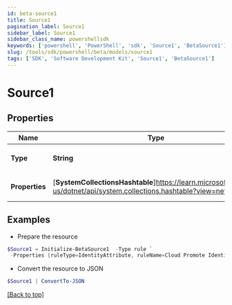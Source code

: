 ```yaml
---
id: beta-source1
title: Source1
pagination_label: Source1
sidebar_label: Source1
sidebar_class_name: powershellsdk
keywords: ['powershell', 'PowerShell', 'sdk', 'Source1', 'BetaSource1'] 
slug: /tools/sdk/powershell/beta/models/source1
tags: ['SDK', 'Software Development Kit', 'Source1', 'BetaSource1']
---
```



# Source1

## Properties

Name | Type | Description | Notes
------------ | ------------- | ------------- | -------------
**Type** | **String** | Attribute mapping type. | [optional] 
**Properties** | [**SystemCollectionsHashtable**]https://learn.microsoft.com/en-us/dotnet/api/system.collections.hashtable?view=net-9.0 | Attribute mapping properties. | [optional] 

## Examples

- Prepare the resource
```powershell
$Source1 = Initialize-BetaSource1  -Type rule `
 -Properties {ruleType=IdentityAttribute, ruleName=Cloud Promote Identity Attribute}
```

- Convert the resource to JSON
```powershell
$Source1 | ConvertTo-JSON
```


[[Back to top]](#) 

